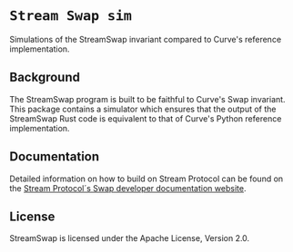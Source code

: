 # `Stream Swap sim`

Simulations of the StreamSwap invariant compared to Curve's reference implementation.

## Background

The StreamSwap program is built to be faithful to Curve's Swap invariant. This package contains a simulator which ensures that the output of the StreamSwap Rust code is equivalent to that of Curve's Python reference implementation.

## Documentation

Detailed information on how to build on Stream Protocol can be found on the [Stream Protocol´s Swap developer documentation website](https://docs.streamprotocol.org/docs/swap/developing/overview).

## License

StreamSwap is licensed under the Apache License, Version 2.0.
